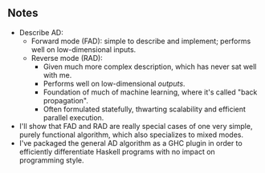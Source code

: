 ## Notes

*   Describe AD:
    *   Forward mode (FAD): simple to describe and implement; performs well on low-dimensional inputs.
    *   Reverse mode (RAD):
        *   Given much more complex description, which has never sat well with me.
        *   Performs well on low-dimensional *outputs*.
        *   Foundation of much of machine learning, where it's called "back propagation".
        *   Often formulated statefully, thwarting scalability and efficient parallel execution.
*   I'll show that FAD and RAD are really special cases of one very simple, purely functional algorithm, which also specializes to mixed modes.
*   I've packaged the general AD algorithm as a GHC plugin in order to efficiently differentiate Haskell programs with no impact on programming style.

